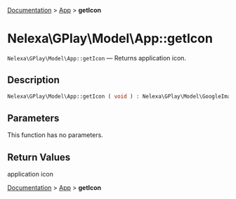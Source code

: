 [Documentation](../../README.md) > [App](README.md) > **getIcon**

# Nelexa\GPlay\Model\App::getIcon
`Nelexa\GPlay\Model\App::getIcon` — Returns application icon.

## Description
```php
Nelexa\GPlay\Model\App::getIcon ( void ) : Nelexa\GPlay\Model\GoogleImage
```

## Parameters
This function has no parameters.

## Return Values
application icon

[Documentation](../../README.md) > [App](README.md) > **getIcon**
